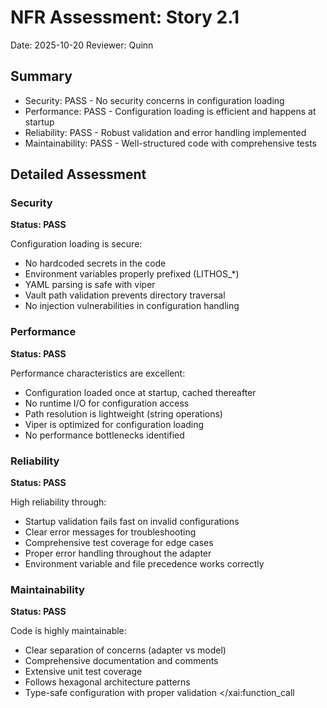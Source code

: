# NFR Assessment: Story 2.1

Date: 2025-10-20
Reviewer: Quinn

## Summary

- Security: PASS - No security concerns in configuration loading
- Performance: PASS - Configuration loading is efficient and happens at startup
- Reliability: PASS - Robust validation and error handling implemented
- Maintainability: PASS - Well-structured code with comprehensive tests

## Detailed Assessment

### Security

**Status: PASS**

Configuration loading is secure:
- No hardcoded secrets in the code
- Environment variables properly prefixed (LITHOS_*)
- YAML parsing is safe with viper
- Vault path validation prevents directory traversal
- No injection vulnerabilities in configuration handling

### Performance

**Status: PASS**

Performance characteristics are excellent:
- Configuration loaded once at startup, cached thereafter
- No runtime I/O for configuration access
- Path resolution is lightweight (string operations)
- Viper is optimized for configuration loading
- No performance bottlenecks identified

### Reliability

**Status: PASS**

High reliability through:
- Startup validation fails fast on invalid configurations
- Clear error messages for troubleshooting
- Comprehensive test coverage for edge cases
- Proper error handling throughout the adapter
- Environment variable and file precedence works correctly

### Maintainability

**Status: PASS**

Code is highly maintainable:
- Clear separation of concerns (adapter vs model)
- Comprehensive documentation and comments
- Extensive unit test coverage
- Follows hexagonal architecture patterns
- Type-safe configuration with proper validation</content>
</xai:function_call
